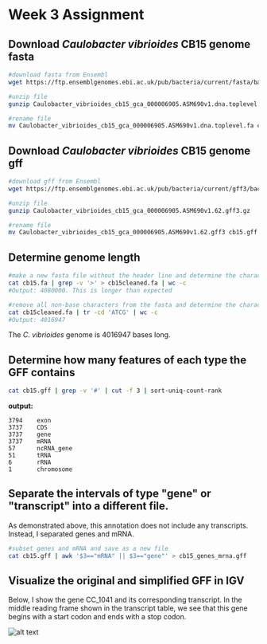 # Week 3 Assignment #

## Download *Caulobacter vibrioides* CB15 genome fasta ##

```bash
#download fasta from Ensembl
wget https://ftp.ensemblgenomes.ebi.ac.uk/pub/bacteria/current/fasta/bacteria_0_collection/caulobacter_vibrioides_cb15_gca_000006905/dna/Caulobacter_vibrioides_cb15_gca_000006905.ASM690v1.dna.toplevel.fa.gz

#unzip file
gunzip Caulobacter_vibrioides_cb15_gca_000006905.ASM690v1.dna.toplevel.fa.gz

#rename file
mv Caulobacter_vibrioides_cb15_gca_000006905.ASM690v1.dna.toplevel.fa cb15.fasta
```
## Download *Caulobacter vibrioides* CB15 genome gff ##


```bash
#download gff from Ensembl
wget https://ftp.ensemblgenomes.ebi.ac.uk/pub/bacteria/current/gff3/bacteria_0_collection/caulobacter_vibrioides_cb15_gca_000006905/Caulobacter_vibrioides_cb15_gca_000006905.ASM690v1.62.gff3.gz

#unzip file
gunzip Caulobacter_vibrioides_cb15_gca_000006905.ASM690v1.62.gff3.gz

#rename file
mv Caulobacter_vibrioides_cb15_gca_000006905.ASM690v1.62.gff3 cb15.gff
```

## Determine genome length ##
```bash
#make a new fasta file without the header line and determine the character count
cat cb15.fa | grep -v '>' > cb15cleaned.fa | wc -c
#Output: 4080000. This is longer than expected

#remove all non-base characters from the fasta and determine the character count
cat cb15cleaned.fa | tr -cd 'ATCG' | wc -c
#Output: 4016947
```
The *C. vibrioides* genome is 4016947 bases long.


## Determine how many features of each type the GFF contains ##
```bash
cat cb15.gff | grep -v '#' | cut -f 3 | sort-uniq-count-rank
```
**output:**
```
3794	exon
3737	CDS
3737	gene
3737	mRNA
57  	ncRNA_gene
51  	tRNA
6   	rRNA
1   	chromosome
```
## Separate the intervals of type "gene" or "transcript" into a different file. ##
As demonstrated above, this annotation does not include any transcripts. Instead, I separated genes and mRNA.

```bash
#subset genes and mRNA and save as a new file
cat cb15.gff | awk '$3=="mRNA" || $3=="gene"' > cb15_genes_mrna.gff
```

## Visualize the original and simplified GFF in IGV ##
Below, I show the gene CC_1041 and its corresponding transcript. In the middle reading frame shown in the transcript table, we see that this gene begins with a start codon and ends with a stop codon.

![alt text](image.png)